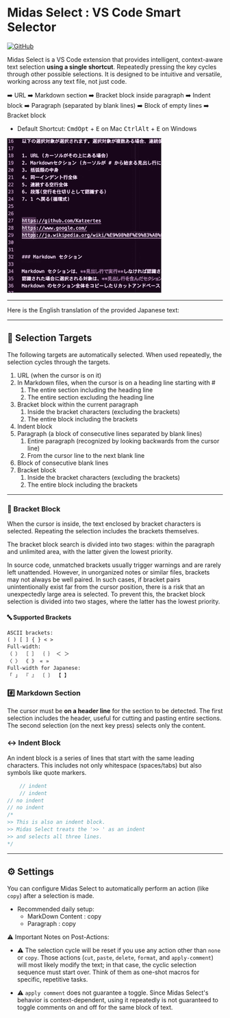 # Midas Select : VS Code Smart Selector

[![GitHub](https://img.shields.io/badge/GitHub-Repo-blue?logo=github)](https://github.com/katzertes/midas-select)

Midas Select is a VS Code extension that provides intelligent, context-aware text selection **using a single shortcut**. Repeatedly pressing the key cycles through other possible selections. It is designed to be intuitive and versatile, working across any text file, not just code.

➡️ URL ➡️ Markdown section ➡️ Bracket block inside paragraph
➡️ Indent block ➡️ Paragraph (separated by blank lines)
➡️ Block of empty lines ➡️ Bracket block

- Default Shortcut:
<kbd>Cmd</kbd><kbd>Opt</kbd> + <kbd>E</kbd> on Mac
<kbd>Ctrl</kbd><kbd>Alt</kbd> + <kbd>E</kbd> on Windows

![Demo](https://raw.githubusercontent.com/Katzertes/midas-select/main/assets/midas_demo_360.gif)

---

Here is the English translation of the provided Japanese text:

***

## 📑 Selection Targets

The following targets are automatically selected. When used repeatedly, the selection cycles through the targets.

1. URL (when the cursor is on it)
2. In Markdown files, when the cursor is on a heading line starting with #  
   1. The entire section including the heading line  
   2. The entire section excluding the heading line  
3. Bracket block within the current paragraph  
   1. Inside the bracket characters (excluding the brackets)  
   2. The entire block including the brackets  
4. Indent block  
5. Paragraph (a block of consecutive lines separated by blank lines)  
   1. Entire paragraph (recognized by looking backwards from the cursor line)  
   2. From the cursor line to the next blank line  
6. Block of consecutive blank lines  
7. Bracket block  
   1. Inside the bracket characters (excluding the brackets)  
   2. The entire block including the brackets  

***

### 🔣 Bracket Block

When the cursor is inside, the text enclosed by bracket characters is selected. Repeating the selection includes the brackets themselves.

The bracket block search is divided into two stages: within the paragraph and unlimited area, with the latter given the lowest priority.

In source code, unmatched brackets usually trigger warnings and are rarely left unattended. However, in unorganized notes or similar files, brackets may not always be well paired. In such cases, if bracket pairs unintentionally exist far from the cursor position, there is a risk that an unexpectedly large area is selected. To prevent this, the bracket block selection is divided into two stages, where the latter has the lowest priority.

#### 🔤 Supported Brackets
```text
ASCII brackets:
( ) [ ] { } < >
Full-width:
（ ） ［ ］ ｛ ｝ ＜ ＞
〈 〉 《 》 « »
Full-width for Japanese:
「 」 『 』 〔 〕 【 】
```

### #️⃣ Markdown Section

The cursor must be **on a header line** for the section to be detected. The first selection includes the header, useful for cutting and pasting entire sections. The second selection (on the next key press) selects only the content.


### ↔️ Indent Block

An indent block is a series of lines that start with the same leading characters. This includes not only whitespace (spaces/tabs) but also symbols like quote markers.

```c
    // indent
    // indent
// no indent
// no indent
/*
>> This is also an indent block.
>> Midas Select treats the '>> ' as an indent
>> and selects all three lines.
*/
```

---

## ⚙️ Settings

You can configure Midas Select to automatically perform an action (like `copy`) after a selection is made.

- Recommended daily setup:
  - MarkDown Content : copy
  - Paragraph : copy

⚠️ Important Notes on Post-Actions:

- ⚠️ The selection cycle will be reset if you use any action other than `none` or `copy`. Those actions (`cut`, `paste`, `delete`, `format`, and `apply-comment`) will most likely modify the text; in that case, the cyclic selection sequence must start over. Think of them as one-shot macros for specific, repetitive tasks.

- ⚠️ `apply comment` does not guarantee a toggle. Since Midas Select's behavior is context-dependent, using it repeatedly is not guaranteed to toggle comments on and off for the same block of text.

